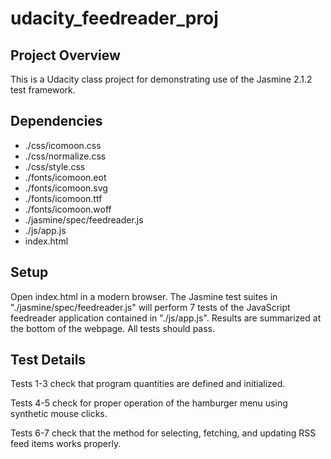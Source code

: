 # udacity_feedreader_proj

## Project Overview

This is a Udacity class project for demonstrating use of the Jasmine 2.1.2 test framework.


## Dependencies

*	./css/icomoon.css
*	./css/normalize.css
*	./css/style.css
*	./fonts/icomoon.eot
*	./fonts/icomoon.svg
*	./fonts/icomoon.ttf
*	./fonts/icomoon.woff
*	./jasmine/spec/feedreader.js
*	./js/app.js
*	index.html


## Setup

Open index.html in a modern browser.  The Jasmine test suites in "./jasmine/spec/feedreader.js" will perform 7 tests of the JavaScript feedreader
application contained in "./js/app.js".  Results are summarized at the bottom of the webpage.  All tests should pass.


## Test Details

Tests 1-3 check that program quantities are defined and initialized.

Tests 4-5 check for proper operation of the hamburger menu using synthetic mouse clicks.

Tests 6-7 check that the method for selecting, fetching, and updating RSS feed items works properly.
